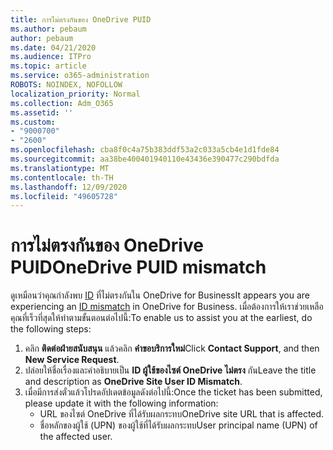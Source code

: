 ```yaml
---
title: การไม่ตรงกันของ OneDrive PUID
ms.author: pebaum
author: pebaum
ms.date: 04/21/2020
ms.audience: ITPro
ms.topic: article
ms.service: o365-administration
ROBOTS: NOINDEX, NOFOLLOW
localization_priority: Normal
ms.collection: Adm_O365
ms.assetid: ''
ms.custom:
- "9000700"
- "2600"
ms.openlocfilehash: cba8f0c4a75b383ddf53a2c033a5cb4e1d1fde84
ms.sourcegitcommit: aa38be400401940110e43436e390477c290bdfda
ms.translationtype: MT
ms.contentlocale: th-TH
ms.lasthandoff: 12/09/2020
ms.locfileid: "49605728"
---
```

# <a name="onedrive-puid-mismatch"></a><span data-ttu-id="227e7-102">การไม่ตรงกันของ OneDrive PUID</span><span class="sxs-lookup"><span data-stu-id="227e7-102">OneDrive PUID mismatch</span></span>

<span data-ttu-id="227e7-103">ดูเหมือนว่าคุณกำลังพบ [ID](https://docs.microsoft.com/sharepoint/troubleshoot/administration/access-denied-or-need-permission-error-sharepoint-online-or-onedrive-for-business#when-accessing-a-onedrive-site) ที่ไม่ตรงกันใน OneDrive for Business</span><span class="sxs-lookup"><span data-stu-id="227e7-103">It appears you are experiencing an [ID mismatch](https://docs.microsoft.com/sharepoint/troubleshoot/administration/access-denied-or-need-permission-error-sharepoint-online-or-onedrive-for-business#when-accessing-a-onedrive-site) in OneDrive for Business.</span></span> <span data-ttu-id="227e7-104">เมื่อต้องการให้เราช่วยเหลือคุณที่เร็วที่สุดให้ทำตามขั้นตอนต่อไปนี้:</span><span class="sxs-lookup"><span data-stu-id="227e7-104">To enable us to assist you at the earliest, do the following steps:</span></span>

1. <span data-ttu-id="227e7-105">คลิก **ติดต่อฝ่ายสนับสนุน** แล้วคลิก **คำขอบริการใหม่**</span><span class="sxs-lookup"><span data-stu-id="227e7-105">Click  **Contact Support**, and then  **New Service Request**.</span></span>
2. <span data-ttu-id="227e7-106">ปล่อยให้ชื่อเรื่องและคำอธิบายเป็น  **ID ผู้ใช้ของไซต์ OneDrive ไม่ตรง** กัน</span><span class="sxs-lookup"><span data-stu-id="227e7-106">Leave the title and description as  **OneDrive Site User ID Mismatch**.</span></span>
3. <span data-ttu-id="227e7-107">เมื่อมีการส่งตั๋วแล้วโปรดอัปเดตข้อมูลดังต่อไปนี้:</span><span class="sxs-lookup"><span data-stu-id="227e7-107">Once the ticket has been submitted, please update it with the following information:</span></span>
    - <span data-ttu-id="227e7-108">URL ของไซต์ OneDrive ที่ได้รับผลกระทบ</span><span class="sxs-lookup"><span data-stu-id="227e7-108">OneDrive site URL that is affected.</span></span>
    - <span data-ttu-id="227e7-109">ชื่อหลักของผู้ใช้ (UPN) ของผู้ใช้ที่ได้รับผลกระทบ</span><span class="sxs-lookup"><span data-stu-id="227e7-109">User principal name (UPN) of the affected user.</span></span>
